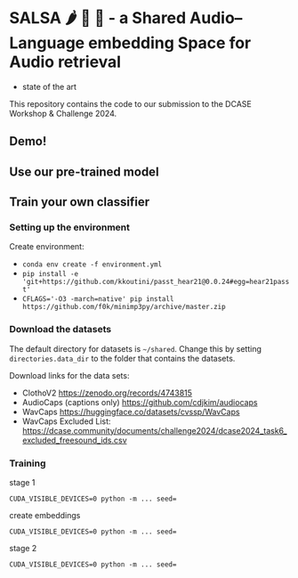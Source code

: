 # SALSA :hot_pepper: :tomato: :dancer: - a Shared Audio–Language embedding Space for Audio retrieval

- state of the art

This repository contains the code to our submission to the DCASE Workshop & Challenge 2024.


## Demo!


## Use our pre-trained model



## Train your own classifier


### Setting up the environment
Create environment:
- `conda env create -f environment.yml`
- `pip install -e 'git+https://github.com/kkoutini/passt_hear21@0.0.24#egg=hear21passt' `
- `CFLAGS='-O3 -march=native' pip install https://github.com/f0k/minimp3py/archive/master.zip`

### Download the datasets

The default directory for datasets is `~/shared`. Change this by setting `directories.data_dir` to the folder that contains the datasets.

Download links for the data sets:
- ClothoV2 https://zenodo.org/records/4743815
- AudioCaps (captions only) https://github.com/cdjkim/audiocaps
- WavCaps https://huggingface.co/datasets/cvssp/WavCaps
- WavCaps Excluded List: https://dcase.community/documents/challenge2024/dcase2024_task6_excluded_freesound_ids.csv


### Training

stage 1
```
CUDA_VISIBLE_DEVICES=0 python -m ... seed= 

```

create embeddings
```
CUDA_VISIBLE_DEVICES=0 python -m ... seed= 
```

stage 2
```
CUDA_VISIBLE_DEVICES=0 python -m ... seed= 
```
